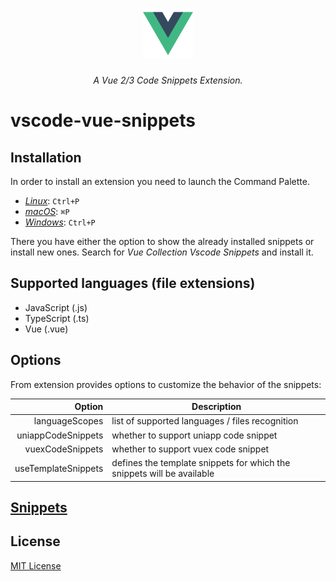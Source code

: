 <h1 align="center">
  <img src="https://github.com/sankeyangshu/vscode-vue-snippets/blob/main/res/logo.png?raw=true" width="80"/>
</h1>

<p align="center">
<i>A Vue 2/3 Code Snippets Extension.</i>
</p>

# vscode-vue-snippets

## Installation

In order to install an extension you need to launch the Command Palette.

- [_Linux_](https://code.visualstudio.com/shortcuts/keyboard-shortcuts-linux.pdf): `Ctrl+P`
- [_macOS_](https://code.visualstudio.com/shortcuts/keyboard-shortcuts-macos.pdf): `⌘P`
- [_Windows_](https://code.visualstudio.com/shortcuts/keyboard-shortcuts-windows.pdf): `Ctrl+P`

There you have either the option to show the already installed snippets or install new ones. Search for _Vue Collection Vscode Snippets_ and install it.

## Supported languages (file extensions)

- JavaScript (.js)
- TypeScript (.ts)
- Vue (.vue)

## Options

From extension provides options to customize the behavior of the snippets:

|              Option | Description                                                            |
| ------------------: | ---------------------------------------------------------------------- |
|      languageScopes | list of supported languages / files recognition                        |
|  uniappCodeSnippets | whether to support uniapp code snippet                                 |
|    vuexCodeSnippets | whether to support vuex code snippet                                   |
| useTemplateSnippets | defines the template snippets for which the snippets will be available |

## [Snippets](./docs/Snippets.md)

## License

[MIT License](https://github.com/sankeyangshu/vscode-vue-snippets/blob/main/LICENSE)
